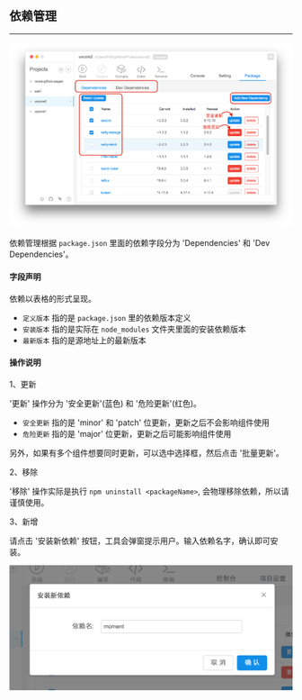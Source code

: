##  依赖管理

---

<img src="sc_operation_7.png">
<!--插图 -->

依赖管理根据 `package.json` 里面的依赖字段分为 'Dependencies' 和 'Dev Dependencies'。

#### 字段声明
依赖以表格的形式呈现。

* `定义版本` 指的是 `package.json` 里的依赖版本定义
* `安装版本` 指的是实际在 `node_modules` 文件夹里面的安装依赖版本
* `最新版本` 指的是源地址上的最新版本

#### 操作说明

1、更新

'更新' 操作分为 '安全更新'(蓝色) 和 '危险更新'(红色)。
 
* `安全更新` 指的是 'minor' 和 'patch' 位更新，更新之后不会影响组件使用
* `危险更新` 指的是 'major' 位更新，更新之后可能影响组件使用

另外，如果有多个组件想要同时更新，可以选中选择框，然后点击 '批量更新'。

2、移除

'移除' 操作实际是执行 `npm uninstall <packageName>`, 会物理移除依赖，所以请谨慎使用。

3、新增

请点击 '安装新依赖' 按钮，工具会弹窗提示用户。输入依赖名字，确认即可安装。

<img src="sc_operation_8.png" width="600">



